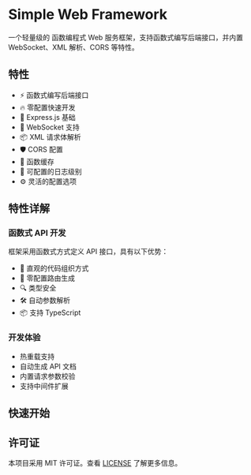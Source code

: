 # Simple Web Framework

一个轻量级的 函数编程式 Web 服务框架，支持函数式编写后端接口，并内置 WebSocket、XML 解析、CORS 等特性。

## 特性

- ⚡️ 函数式编写后端接口
- 🔥 零配置快速开发
- 🚀 Express.js 基础
- 🔌 WebSocket 支持
- 📦 XML 请求体解析
- 🛡️ CORS 配置
- 🔄 函数缓存
- 📝 可配置的日志级别
- ⚙️ 灵活的配置选项

## 特性详解

### 函数式 API 开发

框架采用函数式方式定义 API 接口，具有以下优势：

- 📝 直观的代码组织方式
- 🚀 零配置路由生成
- 🔍 类型安全
- 🛠️ 自动参数解析
- 📦 支持 TypeScript

### 开发体验

- 热重载支持
- 自动生成 API 文档
- 内置请求参数校验
- 支持中间件扩展

## 快速开始

## 许可证

本项目采用 MIT 许可证。查看 [LICENSE](./LICENSE) 了解更多信息。
